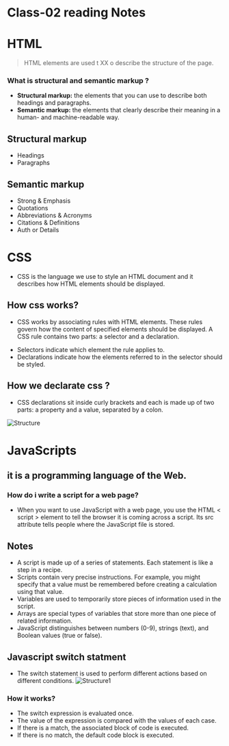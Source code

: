 # Class-02 reading Notes #

 # HTML #

> HTML elements are used t XX o describe the structure of the page.

### What is structural and semantic markup ? ###
- **Structural markup:** the elements that you can use to describe both headings and paragraphs.
- **Semantic markup:** the elements that clearly describe their meaning in a human- and machine-readable way.

## Structural markup ##
- Headings
- Paragraphs

## Semantic markup ##
- Strong & Emphasis
- Quotations
- Abbreviations & Acronyms
- Citations & Definitions
- Auth or Details

 # CSS #
-  CSS is the language we use to style an HTML document and it describes how HTML elements should be displayed. 

## How css works? ##
- CSS works by associating rules with HTML elements. These rules govern how the content of specified elements should be displayed. A CSS rule contains two parts: a selector and a declaration.
 * Selectors indicate which element the rule applies to.
 * Declarations indicate how the elements referred to in the selector should be styled. 
 
 ## How we declarate css ? ##
 
 - CSS declarations sit inside curly brackets and each is made up of two parts: a property and a value, separated by a colon.

 ![Structure](https://mdn.mozillademos.org/files/9461/css-declaration-small.png)
 
 
 # JavaScripts #
 ## it is a  programming language of the Web. ##
 
 ### How do i write a script for a web page? ###
 - When you want to use JavaScript with a web page, you use the HTML < script > element to tell the browser it is coming across a script. Its src  attribute tells people where the JavaScript file is stored.
 
 ## Notes ##
 - A script is made up of a series of statements. Each statement is like a step in a recipe.
 - Scripts contain very precise instructions. For example, you might specify that a value must be remembered before creating a calculation using that value.
 - Variables are used to temporarily store pieces of information used in the script.
 - Arrays are special types of variables that store more than one piece of related information.
 - JavaScript distinguishes between numbers (0-9), strings (text), and Boolean values (true or false).
 
 ## Javascript switch statment ##
 - The switch statement is used to perform different actions based on different conditions.
  ![Structure1](https://cdn.javascripttutorial.net/wp-content/uploads/2016/08/JavaScript-switch-case.png)
  
  ### How it works? ###
 - The switch expression is evaluated once.
 - The value of the expression is compared with the values of each case.
 - If there is a match, the associated block of code is executed.
 - If there is no match, the default code block is executed.






